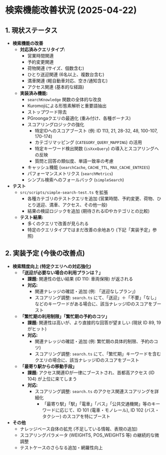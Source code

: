 # 検索機能改善状況 (2025-04-22)

## 1. 現状ステータス

- **検索機能の改善**
    - **対応済みクエリタイプ:**
        - 営業時間関連
        - 予約変更関連
        - 荷物関連 (サイズ、個数含む)
        - ひとり送迎関連 (6名以上、複数台含む)
        - 満車関連 (軽自動車対応、空き/通知含む)
        - アクセス関連 (基本的な経路)
    - **実装済み機能:**
        - `searchKnowledge` 関数の全体的な改良
        - Kuromojiによる形態素解析と重要語抽出
        - ストップワード除去
        - PGroongaクエリの最適化 (重み付け、各種ボーナス)
        - スコアリングロジックの強化
            - 特定IDへのスコアブースト (例: ID 113, 21, 28-32, 48, 100-107, 170-174)
            - カテゴリマッピング (`CATEGORY_QUERY_MAPPING`) の活用
            - 特定キーワード検出関数 (`isXxxQuery`) の導入とスコアリングへの反映
            - 質問と回答の類似度、単語一致率の考慮
        - キャッシュ機能 (`searchCache`, `CACHE_TTL`, `MAX_CACHE_ENTRIES`)
        - パフォーマンスメトリクス (`searchMetrics`)
        - シンプル検索へのフォールバック (`simpleSearch`)
- **テスト**
    - `src/scripts/simple-search-test.ts` を拡張
        - 各種カテゴリのテストクエリを追加 (営業時間、予約変更、荷物、ひとり送迎、満車、アクセス、その他一般)
        - 結果の検証ロジックを追加 (期待されるIDやカテゴリとの比較)
    - **テスト結果:**
        - 多くのクエリで改善が見られる
        - 特定のクエリタイプではまだ改善の余地あり (下記「実装予定」参照)

## 2. 実装予定 (今後の改善点)

- **検索精度向上 (特定クエリへの対応強化)**
    - **「送迎が必要ない場合の利用プランは？」**
        - **課題:** 関連性の低い結果 (ID 110: 車両保険) が返される
        - **対応:**
            - 関連ナレッジの確認・追加 (例: 「送迎なしプラン」)
            - スコアリング調整: `search.ts` にて、「送迎」＋「不要」「なし」などのキーワードがある場合に、該当ナレッジIDのスコアをブースト
    - **「繁忙期の利用制限」「繁忙期の予約のコツ」**
        - **課題:** 関連性は高いが、より直接的な回答が望ましい (現状 ID 89, 19 がヒット)
        - **対応:**
            - 関連ナレッジの確認・追加 (例: 繁忙期の具体的制限、予約のコツ)
            - スコアリング調整: `search.ts` にて、「繁忙期」キーワードを含むクエリの場合に、該当ナレッジIDのスコアをブースト
    - **「最寄り駅からの移動手段」**
        - **課題:** アクセス関連IDが一律にブーストされ、首都高アクセス (ID 104) が上位に来てしまう
        - **対応:**
            - スコアリング調整: `search.ts` のアクセス関連スコアリングを詳細化
                - 「最寄り駅」「駅」「電車」「バス」「公共交通機関」等のキーワードに応じて、ID 101 (電車・モノレール), ID 102 (バス・タクシー) のスコアを特にブースト
- **その他**
    - ナレッジベース自体の拡充 (不足している情報、表現の追加)
    - スコアリングパラメータ (WEIGHTS, POS_WEIGHTS 等) の継続的な微調整
    - テストケースのさらなる追加・網羅性向上 